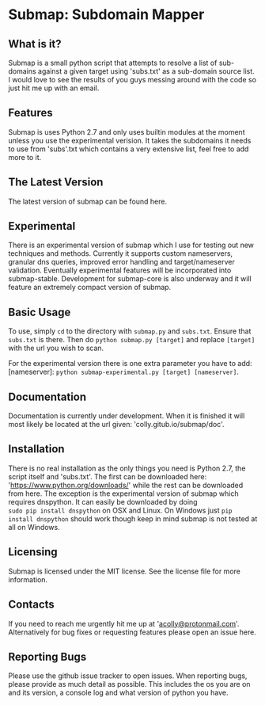 Submap: Subdomain Mapper
========================

What is it?
-----------

Submap is a small python script that attempts to resolve
a list of sub-domains against a given target using
'subs.txt' as a sub-domain source list. I would love to
see the results of you guys messing around with the code
so just hit me up with an email.

Features
--------

Submap is uses Python 2.7 and only uses builtin modules at
the moment unless you use the experimental verision. It 
takes the subdomains it needs to use from 'subs'.txt which 
contains a very extensive list, feel free to add more to it.

The Latest Version
------------------

The latest version of submap can be found here.

Experimental
------------

There is an experimental version of submap which I use for
testing out new techniques and methods. Currently it supports
custom nameservers, granular dns queries, improved error handling
and target/nameserver validation. Eventually experimental 
features will be incorporated into submap-stable. Development
for submap-core is also underway and it will feature an 
extremely compact version of submap.

Basic Usage
-----------

To use, simply ```cd``` to the directory with ```submap.py``` 
and ```subs.txt```. Ensure that ```subs.txt``` is there. Then do
```python submap.py [target]``` and replace ```[target]``` 
with the url you wish to scan. 

For the experimental version
there is one extra parameter you have to add: [nameserver]:
```python submap-experimental.py [target] [nameserver]```.

Documentation
-------------

Documentation is currently under development. When it is
finished it will most likely be located at the url given:
'colly.gitub.io/submap/doc'.

Installation
------------

There is no real installation as the only things you need
is Python 2.7, the script itself and 'subs.txt'. The first
can be downloaded here: 'https://www.python.org/downloads/'
while the rest can be downloaded from here. 
The exception is the experimental version of submap which 
requires dnspython. It can easily be downloaded by doing  
```sudo pip install dnspython``` on OSX and Linux. On Windows 
just ```pip install dnspython``` should work though keep in 
mind submap is not tested at all on Windows.

Licensing
---------

Submap is licensed under the MIT license. See the license
file for more information.

Contacts
--------

If you need to reach me urgently hit me up at 'acolly@protonmail.com'.
Alternatively for bug fixes or requesting features please open an 
issue here.

Reporting Bugs
--------------

Please use the github issue tracker to open issues. When
reporting bugs, please provide as much detail as possible.
This includes the os you are on and its version, a console
log and what version of python you have.